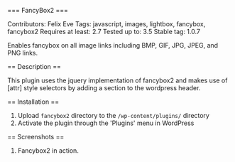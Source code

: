 === FancyBox2 ===

Contributors: Felix Eve
Tags: javascript, images, lightbox, fancybox, fancybox2
Requires at least: 2.7
Tested up to: 3.5
Stable tag: 1.0.7

Enables fancybox on all image links including BMP, GIF, JPG, JPEG, and PNG links.

== Description ==

This plugin uses the jquery implementation of fancybox2 and makes use of [attr] style selectors by adding a section to the wordpress header.

== Installation ==

1. Upload `fancybox2` directory to the `/wp-content/plugins/` directory
2. Activate the plugin through the 'Plugins' menu in WordPress

== Screenshots ==

1. Fancybox2 in action.
